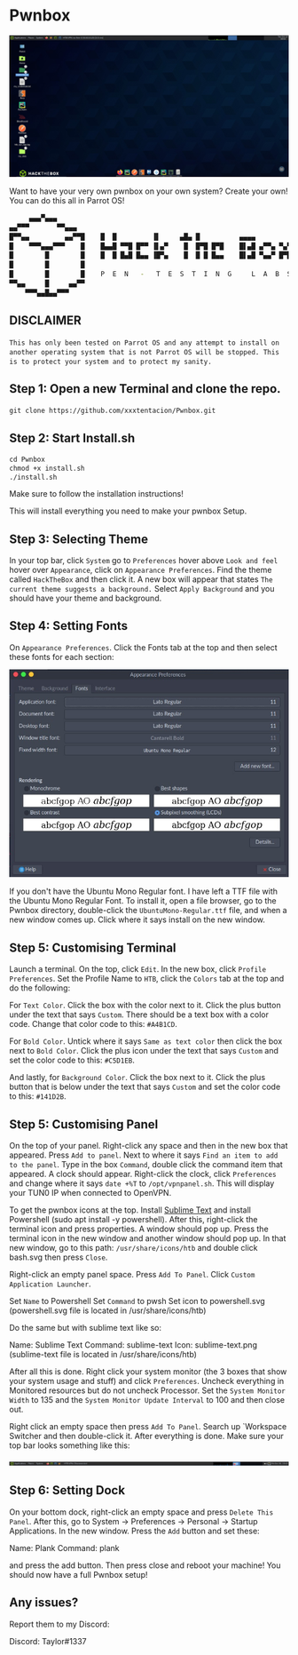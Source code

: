 # Pwnbox

![htb screenshot](desktop.jpg?raw=true "Pwnbox")


Want to have your very own pwnbox on your own system?
Create your own!
You can do this all in Parrot OS!

```bash
     ▄▄▄▀▄▄▄
▄▄▀▀▀       ▀▀▄▄▄
█▀▀▄▄         ▄▄▀▀█    █  █         ▐▌     ▄█▄ █          ▄▄▄▄
█    ▀▀▀▄▄▄▀▀▀    █    █▄▄█ ▀▀█ █▀▀ ▐▌▄▀    █  █▀█ █▀█    █▌▄█ ▄▀▀▄ ▀▄▀
█        █        █    █  █ █▄█ █▄▄ ▐█▀▄    █  █ █ █▄▄    █▌▄█ ▀▄▄▀ █▀█
█        █        █
█        █        █    P  E  N   -   T  E  S  T  I  N  G     L  A  B  S
▀▀▄▄     █     ▄▄▀▀
    ▀▀▀▄▄█▄▄▀▀▀
```

## DISCLAIMER

`This has only been tested on Parrot OS and any attempt to install on another operating system that is not Parrot OS will be stopped. This is to protect your system and to protect my sanity.`

## Step 1: Open a new Terminal and clone the repo. 

`git clone https://github.com/xxxtentacion/Pwnbox.git`

## Step 2: Start Install.sh

```
cd Pwnbox
chmod +x install.sh
./install.sh
```

Make sure to follow the installation instructions!

This will install everything you need to make your pwnbox Setup.

## Step 3: Selecting Theme

In your top bar, click `System` go to `Preferences` hover above `Look and feel` hover over `Appearance`, click on `Appearance Preferences`. Find the theme called `HackTheBox` and then click it. A new box will appear that states `The current theme suggests a background.` Select `Apply Background` and you should have your theme and background.

## Step 4: Setting Fonts

On `Appearance Preferences`. Click the Fonts tab at the top and then select these fonts for each section:

![htb fonts](fonts.jpg?raw=true "Pwnbox")

If you don't have the Ubuntu Mono Regular font. I have left a TTF file with the Ubuntu Mono Regular Font. To install it, open a file browser, go to the Pwnbox directory, double-click the `UbuntuMono-Regular.ttf` file, and when a new window comes up. Click where it says install on the new window.

## Step 5: Customising Terminal

Launch a terminal. On the top, click `Edit`. In the new box, click `Profile Preferences`. Set the Profile Name to `HTB`, click the `Colors` tab at the top and do the following:

For `Text Color`. Click the box with the color next to it. Click the plus button under the text that says `Custom`. There should be a text box with a color code. Change that color code to this: `#A4B1CD`.

For `Bold Color`. Untick where it says `Same as text color` then click the box next to `Bold Color`. Click the plus icon under the text that says `Custom` and set the color code to this: `#C5D1EB`.

And lastly, for `Background Color`. Click the box next to it. Click the plus button that is below under the text that says `Custom` and set the color code to this: `#141D2B`.

## Step 5: Customising Panel

On the top of your panel. Right-click any space and then in the new box that appeared. Press `Add to panel`. Next to where it says `Find an item to add to the panel`. Type in the box `Command`, double click the command item that appeared. A clock should appear. Right-click the clock, click `Preferences` and change where it says `date +%T` to `/opt/vpnpanel.sh`. This will display your TUN0 IP when connected to OpenVPN. 

To get the pwnbox icons at the top. Install [Sublime Text](https://www.sublimetext.com/docs/3/linux_repositories.html) and install Powershell (sudo apt install -y powershell). After this, right-click the terminal icon and press properties. A window should pop up. Press the terminal icon in the new window and another window should pop up. In that new window, go to this path: `/usr/share/icons/htb` and double click bash.svg then press `Close`.

Right-click an empty panel space. Press `Add To Panel`. Click `Custom Application Launcher`. 

Set `Name` to Powershell
Set `Command` to pwsh
Set icon to powershell.svg (powershell.svg file is located in /usr/share/icons/htb)

Do the same but with sublime text like so:

Name: Sublime Text
Command: sublime-text
Icon: sublime-text.png (sublime-text file is located in /usr/share/icons/htb)

After all this is done. Right click your system monitor (the 3 boxes that show your system usage and stuff) and click `Preferences`. Uncheck everything in Monitored resources but do not uncheck Processor. Set the `System Monitor Width` to 135 and the `System Monitor Update Interval` to 100 and then close out. 

Right click an empty space then press `Add To Panel`. Search up `Workspace Switcher and then double-click it. After everything is done. Make sure your top bar looks something like this:

![htb bar](bar.jpg?raw=true "Pwnbox")

## Step 6: Setting Dock

On your bottom dock, right-click an empty space and press `Delete This Panel`. After this, go to System -> Preferences -> Personal -> Startup Applications. In the new window. Press the `Add` button and set these:

Name: Plank
Command: plank

and press the add button. Then press close and reboot your machine! You should now have a full Pwnbox setup!

## Any issues?

Report them to my Discord:

Discord: Taylor#1337